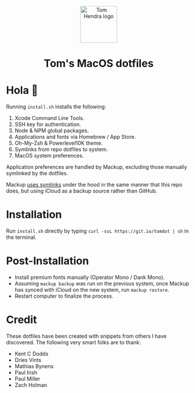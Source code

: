<div align=center>
<img alt="Tom Hendra logo" src="https://res.cloudinary.com/tomhendra/image/upload/v1567091669/tomhendra-logo/tomhendra-logo-round-1024.png" width="100" />
<h1>Tom's MacOS dotfiles</h1>
</div>

# Hola 👋

Running `install.sh` installs the following: 

1. Xcode Command Line Tools.
2. SSH key for authentication.
3. Node & NPM global packages.
4. Applications and fonts via Homebrew / App Store.
5. Oh-My-Zsh & Powerlevel10K theme. 
6. Symlinks from repo dotfiles to system.
7. MacOS system preferences.

Application preferences are handled by Mackup, excluding those manually symlinked by the dotfiles. 

Mackup [uses symlinks](https://github.com/lra/mackup#bullsht-what-does-it-really-do-to-my-files) under the hood in the same manner that this repo does, but using iCloud as a backup source rather than GitHub.

# Installation

Run `install.sh` directly by typing `curl -ssL https://git.io/tomdot | sh` in the terminal.

# Post-Installation

- Install premium fonts manually (Operator Mono / Dank Mono).
- Assuming `mackup backup` was run on the previous system, once Mackup has synced with iCloud on the new system, run `mackup restore`.
- Restart computer to finalize the process.

# Credit

These dotfiles have been created with snippets from others I have discovered. The following very smart folks are to thank:

- Kent C Dodds
- Dries Vints
- Mathias Bynens
- Paul Irish
- Paul Miller
- Zach Holman
